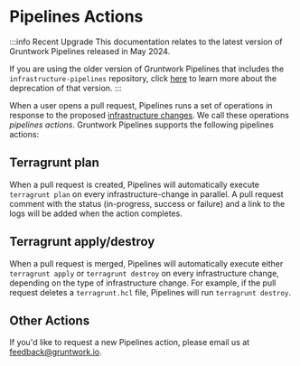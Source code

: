 # Pipelines Actions

:::info Recent Upgrade
This documentation relates to the latest version of Gruntwork Pipelines released in May 2024.

If you are using the older version of Gruntwork Pipelines that includes the `infrastructure-pipelines` repository, click [here](../../infrastructure-pipelines/overview/deprecation.md) to learn more about the deprecation of that version.
:::

When a user opens a pull request, Pipelines runs a set of operations in response to the proposed [infrastructure changes](../overview/#infrastructure-change). We call these operations _pipelines actions_. Gruntwork Pipelines supports the following pipelines actions:

## Terragrunt plan

When a pull request is created, Pipelines will automatically execute `terragrunt plan` on every infrastructure-change in parallel. A pull request comment with the status (in-progress, success or failure) and a link to the logs will be added when the action completes.

## Terragrunt apply/destroy

When a pull request is merged, Pipelines will automatically execute either `terragrunt apply` or `terragrunt destroy` on every infrastructure change, depending on the type of infrastructure change. For example, if the pull request deletes a `terragrunt.hcl` file, Pipelines will run `terragrunt destroy`.

## Other Actions

If you'd like to request a new Pipelines action, please email us at <feedback@gruntwork.io>.


<!-- ##DOCS-SOURCER-START
{
  "sourcePlugin": "local-copier",
  "hash": "f2f6558e306627b9ed19c3362929c75a"
}
##DOCS-SOURCER-END -->
